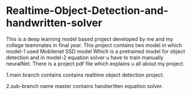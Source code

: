 # Realtime-Object-Detection-and-handwritten-solver
This is a deep learning model based project developed by me and my college teammates in final year.
This project contains two model in which model-1 used Mobilenet SSD model Which is a pretrained model for object detection and in model-2 equation solver u have to train manually neuralNet.
There is a project pdf file which explains u all about my project.

1.main branch contains contains realtime object detection project.

2.sub-branch name master contains handwritten equation solver.
